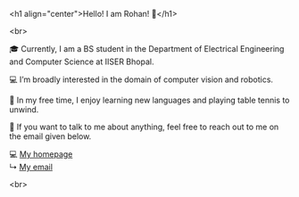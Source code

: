 &lt;h1 align="center"&gt;Hello! I am Rohan! 👋&lt;/h1&gt;

&lt;br&gt;

🎓 Currently, I am a BS student in the Department of Electrical Engineering and Computer Science at IISER Bhopal.

💻 I’m broadly interested in the domain of computer vision and robotics.

🎵 In my free time, I enjoy learning new languages and playing table tennis to unwind.

🤝 If you want to talk to me about anything, feel free to reach out to me on the email given below.

💻 [My homepage](https://rohmeh.github.io/)  
↳ [My email](mailto:rohanmehra.eng@gmail.com)

&lt;br&gt;


<!--
**rohmeh/rohmeh** is a ✨ _special_ ✨ repository because its `README.md` (this file) appears on your GitHub profile.

Here are some ideas to get you started:

- 🔭 I’m currently working on ...
- 🌱 I’m currently learning ...
- 👯 I’m looking to collaborate on ...
- 🤔 I’m looking for help with ...
- 💬 Ask me about ...
- 📫 How to reach me: ...
- 😄 Pronouns: ...
- ⚡ Fun fact: ...
-->
